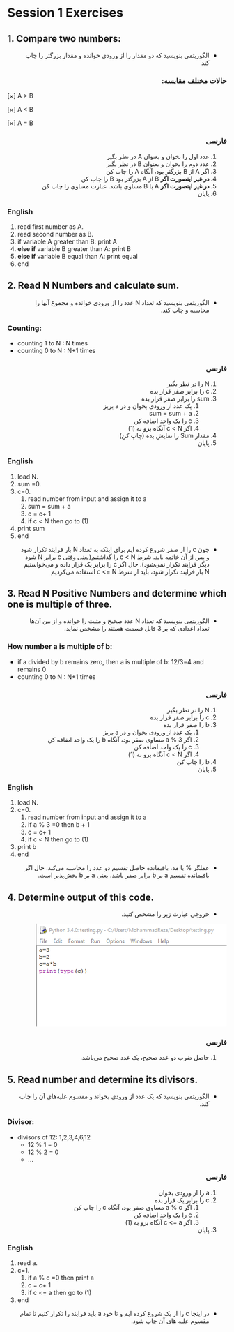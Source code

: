 # Session 1 Exercises

## 1. Compare two numbers:

<div dir="rtl">

- الگوریتمی بنویسید که دو مقدار را از ورودی خوانده و مقدار بزرگتر را چاپ کند

### حالات مختلف مقایسه:

</div>

[×] A > B

[×] A < B

[×] A = B

<div dir="rtl">

### فارسی

1. عدد اول را بخوان و بعنوان A در نظر بگیر
2. عدد دوم را بخوان و بعنوان B در نظر بگیر
3. اگر A از B بزرگتر بود، آنگاه A را چاپ کن
4. **در غیر اینصورت اگر** B از A بزرگتر بود B را چاپ کن
5. **در غیر اینصورت اگر** A با B مساوی باشد. عبارت مساوی را چاپ کن
6. پایان
</div>

### English

1. read first number as A.
2. read second number as B.
3. if variable A greater than B: print A
4. **else if** variable B greater than A: print B
5. **else if** variable B equal than A: print equal
6. end

## 2. Read N Numbers and calculate sum.

<div dir="rtl">

- الگوریتمی بنویسید که تعداد N عدد را از ورودی خوانده و مجموع آنها را محاسبه و چاپ کند.
</div>

### Counting:

- counting 1 to N : N times
- counting 0 to N : N+1 times

<div dir="rtl">

### فارسی

1. N را در نظر بگیر
1. c را برابر صفر قرار بده
1. sum را برابر صفر قرار بده
   1. یک عدد از ورودی بخوان و در a بریز
   1. sum = sum + a
   1. c را یک واحد اضافه کن
   1. اگر c < N آنگاه برو به (1)
1. مقدار Sum را نمایش بده (چاپ کن)
1. پایان
</div>

### English

1. load N.
1. sum =0.
1. c=0.
   1. read number from input and assign it to a
   1. sum = sum + a
   1. c = c+ 1
   1. if c < N then go to (1)
1. print sum
1. end
<div dir="rtl">

- چون c را از صفر شروع کرده ایم برای اینکه به تعداد N بار فرایند تکرار شود و پس از آن خاتمه یابد، شرط c < N را گذاشتیم(یعنی وقتی c برابر N شود دیگر فرایند تکرار نمی‌شود). حال اگر c را برابر یک قرار داده و می‌خواستیم N بار فرایند تکرار شود، باید از شرط c <= N استفاده می‌کردیم

</div>

## 3. Read N Positive Numbers and determine which one is multiple of three.

<div dir="rtl">

- الگوریتمی بنویسید که تعداد N عدد صحیح و مثبت را خوانده و از بین آن‌ها تعداد اعدادی که بر 3 قابل قسمت هستند را مشخص نماید.
</div>

### How number a is multiple of b:

- if a divided by b remains zero, then a is multiple of b: 12/3=4 and remains 0
- counting 0 to N : N+1 times

<div dir="rtl">

### فارسی

1. N را در نظر بگیر
1. c را برابر صفر قرار بده
1. b را صفر قرار بده
   1. یک عدد از ورودی بخوان و در a بریز
   1. اگر a % 3 مساوی صفر بود، آنگاه b را یک واحد اضافه کن
   1. c را یک واحد اضافه کن
   1. اگر c < N آنگاه برو به (1)
1. b را چاپ کن
1. پایان
</div>

### English

1. load N.
1. c=0.
   1. read number from input and assign it to a
   1. if a % 3 =0 then b + 1
   1. c = c+ 1
   1. if c < N then go to (1)
1. print b
1. end
<div dir="rtl">

- عملگر % یا مد، باقیمانده حاصل تقسیم دو عدد را محاسبه می‌کند. حال اگر باقیمانده تقسیم a بر b برابر صفر باشد، یعنی a بر b بخش‌پذیر است.

</div>

## 4. Determine output of this code.

<div dir="rtl">

- خروجی عبارت زیر را مشخص کنید.

![](exercise4.png)

### فارسی

1. حاصل ضرب دو عدد صحیح، یک عدد صحیح می‌باشد.
</div>

## 5. Read number and determine its divisors.

<div dir="rtl">

- الگوریتمی بنویسید که یک عدد از ورودی بخواند و مقسوم علیه‌های آن را چاپ کند.
</div>

### Divisor:

- divisors of 12: 1,2,3,4,6,12
  - 12 % 1 = 0
  - 12 % 2 = 0
  - ...

<div dir="rtl">

### فارسی

1. a را از ورودی بخوان
1. c را برابر یک قرار بده
   1. اگر a % c مساوی صفر بود، آنگاه c را چاپ کن
   1. c را یک واحد اضافه کن
   1. اگر c <= a آنگاه برو به (1)
1. پایان
</div>

### English

1. read a.
1. c=1.
   1. if a % c =0 then print a
   1. c = c+ 1
   1. if c <= a then go to (1)
1. end
<div dir="rtl">

- در اینجا c را از یک شروع کرده ایم و تا خود a باید فرایند را تکرار کنیم تا تمام مقسوم علیه های آن چاپ شود.

</div>
